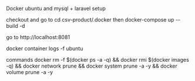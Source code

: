 Docker ubuntu and mysql + laravel setup

checkout and go to cd csv-product/.docker
then  docker-compose up --build -d

go to http://localhost:8081

docker container logs -f ubuntu


commands
docker rm -f $(docker ps -a -q) && docker rmi $(docker images -q) && docker network prune && docker system prune -a -y && docker volume prune -a -y

